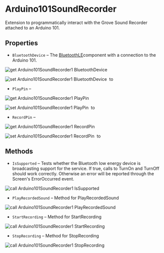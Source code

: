 # Arduino101SoundRecorder

Extension to programmatically interact with the Grove Sound Recorder attached to an Arduino 101.

## Properties

+ <a name="BluetoothDevice"></a>`BluetoothDevice` – The <a href='http://iot.appinventor.mit.edu/#/bluetoothle/bluetoothleintro'>BluetoothLE</a>component with a connection to the Arduino 101.


![get Arduino101SoundRecorder1 BluetoothDevice ](blocks/Arduino101SoundRecorder.BluetoothDevice_getter.svg)


![set Arduino101SoundRecorder1 BluetoothDevice  to](blocks/Arduino101SoundRecorder.BluetoothDevice_setter.svg)

+ <a name="PlayPin"></a>`PlayPin` – 


![get Arduino101SoundRecorder1 PlayPin ](blocks/Arduino101SoundRecorder.PlayPin_getter.svg)


![set Arduino101SoundRecorder1 PlayPin  to](blocks/Arduino101SoundRecorder.PlayPin_setter.svg)

+ <a name="RecordPin"></a>`RecordPin` – 


![get Arduino101SoundRecorder1 RecordPin ](blocks/Arduino101SoundRecorder.RecordPin_getter.svg)


![set Arduino101SoundRecorder1 RecordPin  to](blocks/Arduino101SoundRecorder.RecordPin_setter.svg)

## Methods

+ <a name="IsSupported"></a>`IsSupported` – Tests whether the Bluetooth low energy device is broadcasting support for the service. If true,
 calls to TurnOn and TurnOff should work correctly. Otherwise an error will be reported through
 the Screen's ErrorOccurred event.

![call Arduino101SoundRecorder1 IsSupported](blocks/Arduino101SoundRecorder.IsSupported.svg)

+ <a name="PlayRecordedSound"></a>`PlayRecordedSound` – Method for PlayRecordedSound

![call Arduino101SoundRecorder1 PlayRecordedSound](blocks/Arduino101SoundRecorder.PlayRecordedSound.svg)

+ <a name="StartRecording"></a>`StartRecording` – Method for StartRecording

![call Arduino101SoundRecorder1 StartRecording](blocks/Arduino101SoundRecorder.StartRecording.svg)

+ <a name="StopRecording"></a>`StopRecording` – Method for StopRecording

![call Arduino101SoundRecorder1 StopRecording](blocks/Arduino101SoundRecorder.StopRecording.svg)


